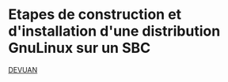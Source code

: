 # Etapes de construction et d'installation d'une distribution GnuLinux sur un SBC

[DEVUAN](DEVUAN.md)
